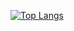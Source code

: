[![Top Langs](https://github-readme-stats.vercel.app/api/top-langs/?username=k3llydev&show_icons=true&theme=midnight-purple)](https://github.com/anuraghazra/github-readme-stats)
